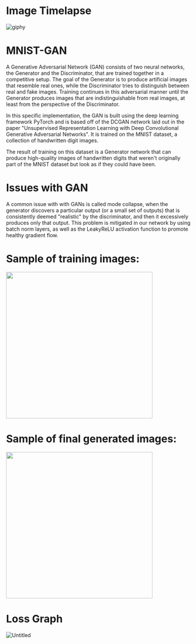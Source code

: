 # Image Timelapse
![giphy](https://github.com/a25shi/MNIST-GAN/assets/64557388/5bf05421-7704-4807-bf22-5d653cd48465)



# MNIST-GAN
A Generative Adversarial Network (GAN) consists of two neural networks, the Generator and the Discriminator, that are trained together in a competitive setup. The goal of the Generator is to produce artificial images that resemble real ones, while the Discriminator tries to distinguish between real and fake images. Training continues in this adversarial manner until the Generator produces images that are indistinguishable from real images, at least from the perspective of the Discriminator.

In this specific implementation, the GAN is built using the deep learning framework PyTorch and is based off of the DCGAN network laid out in the paper "Unsupervised Representation Learning with Deep Convolutional Generative Adversarial Networks". It is trained on the MNIST dataset, a collection of handwritten digit images.

The result of training on this dataset is a Generator network that can produce high-quality images of handwritten digits that weren't originally part of the MNIST dataset but look as if they could have been.

# Issues with GAN

A common issue with with GANs is called mode collapse, when the generator discovers a particular output (or a small set of outputs) that is consistently deemed "realistic" by the discriminator, and then it excessively produces only that output. This problem is mitigated in our network by using batch norm layers, as well as the LeakyReLU activation function to promote healthy gradient flow.

# Sample of training images:

<img src="https://github.com/a25shi/MNIST-GAN/assets/64557388/0fa50bd4-4fdc-452b-bd90-34666abeadca" width="400" height="400"/>


# Sample of final generated images:

<img src="https://github.com/a25shi/MNIST-GAN/assets/64557388/59fe35b3-0c1b-4a8c-84ec-7174a59baed5" width="400" height="400"/>

# Loss Graph
![Untitled](https://github.com/a25shi/MNIST-GAN/assets/64557388/84169bf6-e99e-40be-8ba4-6bef9671cba2)


